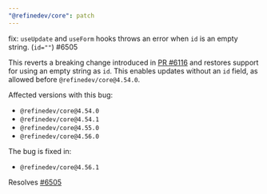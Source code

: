 ```yaml
---
"@refinedev/core": patch
---
```


fix: `useUpdate` and `useForm` hooks throws an error when `id` is an empty string. (`id=""`) #6505

This reverts a breaking change introduced in [PR #6116](https://github.com/refinedev/refine/pull/6116) and restores support for using an empty string as `id`. This enables updates without an `id` field, as allowed before `@refinedev/core@4.54.0`.

Affected versions with this bug:

- `@refinedev/core@4.54.0`
- `@refinedev/core@4.54.1`
- `@refinedev/core@4.55.0`
- `@refinedev/core@4.56.0`

The bug is fixed in:

- `@refinedev/core@4.56.1`

Resolves [#6505](https://github.com/refinedev/refine/issues/6505)
